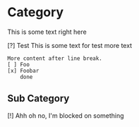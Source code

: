 # Category
This is some text right here 

[?] Test
    This is some text for test
    more text

    More content after line break.
    [ ] Foo
    [x] Foobar
        done

## Sub Category
[!] Ahh
    oh no, I'm blocked on something
